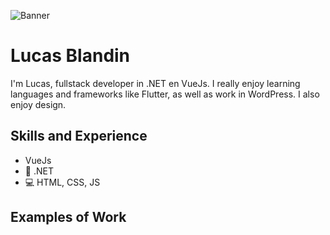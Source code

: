 ![Banner](https://arturssmirnovs.github.io/github-profile-readme-generator/images/banner.png)

# Lucas Blandin
I'm Lucas, fullstack developer in .NET en VueJs. I really enjoy learning languages and frameworks like Flutter, as well as work in WordPress. I also enjoy design. 

## Skills and Experience
*  VueJs
* 📱 .NET
* 💻 HTML, CSS, JS

## Examples of Work
